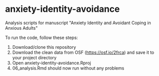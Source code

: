 # anxiety-identity-avoidance
Analysis scripts for manuscript "Anxiety Identity and Avoidant Coping in Anxious Adults"

To run the code, follow these steps:
1. Download/clone this repository
2. Download the clean data from OSF (https://osf.io/2frca) and save it to your project directory
3. Open anxiety-identity-avoidance.Rproj
4. 06_analysis.Rmd should now run without any problems